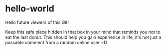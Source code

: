# hello-world

Hello future viewers of this Git!

Keep this safe place hidden in that box in your mind that reminds you not to eat the last donut.
This should help you gain experience in life, it's not just a passable comment from a random online user =D
